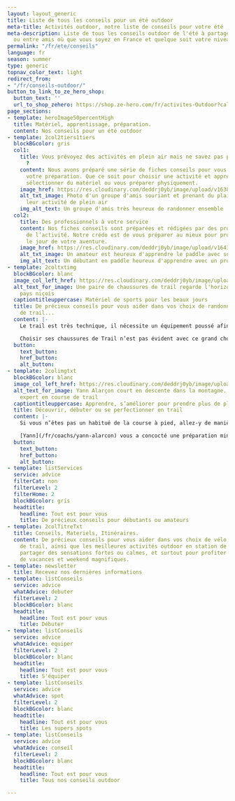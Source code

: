 ```yaml
---
layout: layout_generic
title: Liste de tous les conseils pour un été outdoor
meta-title: Activités outdoor, notre liste de conseils pour votre été
meta-description: Liste de tous les conseils outdoor de l'été à partager en famille
  ou entre amis où que vous soyez en France et quelque soit votre niveau
permalink: "/fr/ete/conseils"
language: fr
season: summer
type: generic
topnav_color_text: light
redirect_from:
- "/fr/conseils-outdoor/"
button_to_link_to_ze_hero_shop:
  button_text: ''
  url_to_shop_zehero: https://shop.ze-hero.com/fr/activites-Outdoor?calessonstype=all&catypegenderlistsummer=all&calessonsactivitytype=Ski&start-date=21%2F11%2F2021
page_sections:
- template: heroImage50percentHigh
  title: Matériel, apprentissage, préparation.
  content: Nos conseils pour un été outdoor
- template: 2col2tiers1tiers
  blockBGcolor: gris
  col1:
    title: Vous prévoyez des activités en plein air mais ne savez pas par où commencer
      ?
    content: Nous avons préparé une série de fiches conseils pour vous aider dans
      votre préparation. Que ce soit pour choisir une activité et apprendre la technique,
      sélectionner du matériel ou vous préparer physiquement.
    image_href: https://res.cloudinary.com/deddrj0yb/image/upload/v1638883619/website/summer/Activite-groupe-amis_xxcdut.jpg
    alt_txt_image: Photo d'un groupe d'amis souriant et prenant du plaisir durant
      leur activité de plein air
    img_alt_text: Un groupe d'amis très heureux de randonner ensemble
  col2:
    title: Des professionnels à votre service
    content: Nos fiches conseils sont préparées et rédigées par des professionnels
      de l’activité. Notre crédo est de vous préparer au mieux pour profiter un maximum
      le jour de votre aventure.
    image_href: https://res.cloudinary.com/deddrj0yb/image/upload/v1643121215/website/summer/hanif-mahmad-CbMLzxrvwcg-unsplash_ugwttz.jpg
    alt_txt_image: Un amateur est heureux d'apprendre le paddle avec son instructeur
    img_alt_text: Un débutant en paddle heureux d'apprendre avec un professionnel
- template: 2coltxtimg
  blockBGcolor: blanc
  image_col_left_href: https://res.cloudinary.com/deddrj0yb/image/upload/v1643111394/website/Conseil%20Equiepement/IMG_20200608_193006_btxb0l.jpg
  alt_text_for_image: Une paire de chaussures de trail regarde l'horizon depuis l'arrière
    pays niçois
  captiontitleuppercase: Matériel de sports pour les beaux jours
  title: De précieux conseils pour vous aider dans vos choix de randonnée, de surf,
    de trail...
  content: |-
    Le trail est très technique, il nécessite un équipement poussé afin d’allier légèreté et performance - [Lire notre fiche conseil sur comment bien s’équiper en trail](/fr/ete/conseils/equipement-trail).

    Choisir ses chaussures de Trail n’est pas évident avec ce grand choix. Yann, notre spécialiste trail vous dit tout dans cette fiche conseil - [Tout ce qu’il faut savoir sur les chaussures de trail](/fr/ete/conseils/chaussures-trail).
  button:
    text_button: 
    href_button: 
    alt_button: 
- template: 2colimgtxt
  blockBGcolor: blanc
  image_col_left_href: https://res.cloudinary.com/deddrj0yb/image/upload/v1643111394/website/Conseil%20Equiepement/IMG20210424154703_01_fatprs.jpg
  alt_text_for_image: Yann Alarçon court en descente dans la montagne. Yann est un
    expert en course de trail
  captiontitleuppercase: Apprendre, s’améliorer pour prendre plus de plaisir
  title: Découvrir, débuter ou se perfectionner en trail
  content: |-
    Si vous n’êtes pas un habitué de la course à pied, allez-y de manière très progressive, Yann vous dit tout pour vous lancer dans le trail - [Lire notre fiche conseil sur comment débuter le trail](/fr/ete/conseils/comment-debuter-trail).

    [Yann](/fr/coachs/yann-alarcon) vous a concocté une préparation minutieuse pour votre 1er trail - [Tout ce qu’il faut savoir sur la préparation d’une course de Trail](/fr/ete/conseils/preparation-course-trail).
  button:
    text_button: 
    href_button: 
    alt_button: 
- template: listServices
  service: advice
  filterCat: non
  filterLevel: 2
  filterHome: 2
  blockBGcolor: gris
  headtitle:
    headline: Tout est pour vous
    title: De précieux conseils pour débutants ou amateurs
- template: 2colTitreTxt
  title: Conseils, Materiels, Itinéraires.
  content: De précieux conseils pour vous aider dans vos choix de vélo, de chaussures
    de trail, ainsi que les meilleures activités outdoor en station de montagne pour
    partager des sensations fortes ou calmes, et surtout pour profiter pleinement
    de vacances et weekend magnifiques.
- template: newsletter
  title: Recevez nos dernières informations
- template: listConseils
  service: advice
  whatAdvice: debuter
  filterLevel: 2
  blockBGcolor: blanc
  headtitle:
    headline: Tout est pour vous
    title: Débuter
- template: listConseils
  service: advice
  whatAdvice: equiper
  filterLevel: 2
  blockBGcolor: blanc
  headtitle:
    headline: Tout est pour vous
    title: S'équiper
- template: listConseils
  service: advice
  whatAdvice: spot
  filterLevel: 2
  blockBGcolor: blanc
  headtitle:
    headline: Tout est pour vous
    title: Les supers spots
- template: listConseils
  service: advice
  whatAdvice: conseil
  filterLevel: 2
  blockBGcolor: blanc
  headtitle:
    headline: Tout est pour vous
    title: Tous nos conseils outdoor

---
```

